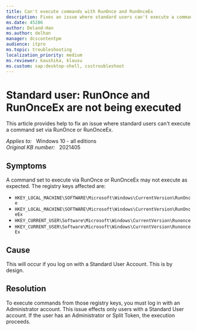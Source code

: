 ```yaml
---
title: Can't execute commands with RunOnce and RunOnceEx
description: Fixes an issue where standard users can't execute a command set via RunOnce or RunOnceEx.
ms.date: 45286
author: Deland-Han
ms.author: delhan
manager: dcscontentpm
audience: itpro
ms.topic: troubleshooting
localization_priority: medium
ms.reviewer: kaushika, klausu
ms.custom: sap:desktop-shell, csstroubleshoot
---
```

# Standard user: RunOnce and RunOnceEx are not being executed

This article provides help to fix an issue where standard users can't execute a command set via RunOnce or RunOnceEx.

_Applies to:_ &nbsp; Windows 10 - all editions  
_Original KB number:_ &nbsp; 2021405

## Symptoms

A command set to execute via RunOnce or RunOnceEx may not execute as expected.
The registry keys affected are:  

- `HKEY_LOCAL_MACHINE\SOFTWARE\Microsoft\Windows\CurrentVersion\RunOnce`
- `HKEY_LOCAL_MACHINE\SOFTWARE\Microsoft\Windows\CurrentVersion\RunOnceEx`
- `HKEY_CURRENT_USER\Software\Microsoft\Windows\CurrentVersion\Runonce`
- `HKEY_CURRENT_USER\Software\Microsoft\Windows\CurrentVersion\RunonceEx`

## Cause

This will occur if you log on with a Standard User Account.
This is by design.

## Resolution

To execute commands from those registry keys, you must log in with an Administrator account. This issue effects only users with a Standard User account. If the user has an Administrator or Split Token, the execution proceeds.
